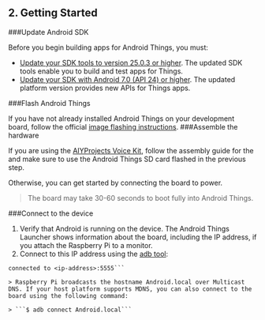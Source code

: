 ## 2. Getting Started
###Update Android SDK

Before you begin building apps for Android Things, you must:

- [Update your SDK tools to version 25.0.3 or higher](https://developer.android.com/studio/intro/update.html#sdk-manager). The updated SDK tools enable you to build and test apps for Things.
- [Update your SDK with Android 7.0 (API 24) or higher](https://developer.android.com/studio/intro/update.html#sdk-manager). The updated platform version provides new APIs for Things apps.

###Flash Android Things

If you have not already installed Android Things on your development board, follow the official [image flashing instructions](https://developer.android.com/things/hardware/raspberrypi.html).
###Assemble the hardware

If you are using the [AIYProjects Voice Kit](https://aiyprojects.withgoogle.com/voice#assembly-guide-1-assemble-the-hardware), follow the assembly guide for the and make sure to use the Android Things SD card flashed in the previous step.

Otherwise, you can get started by connecting the board to power.

> The board may take 30-60 seconds to boot fully into Android Things.
> 
###Connect to the device

1. Verify that Android is running on the device. The Android Things Launcher shows information about the board, including the IP address, if you attach the Raspberry Pi to a monitor.
2. Connect to this IP address using the [adb tool](https://developer.android.com/tools/help/adb.html):

```$ adb connect <ip-address>
connected to <ip-address>:5555```

> Raspberry Pi broadcasts the hostname Android.local over Multicast DNS. If your host platform supports MDNS, you can also connect to the board using the following command:

> ```$ adb connect Android.local```
